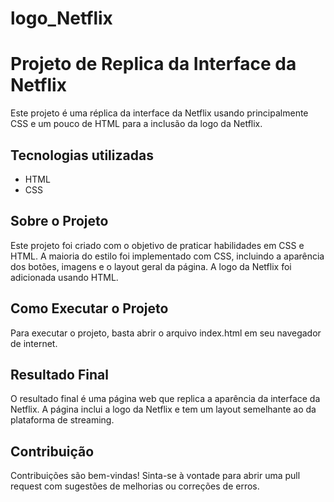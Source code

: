 # logo_Netflix

# Projeto de Replica da Interface da Netflix

Este projeto é uma réplica da interface da Netflix usando principalmente CSS e um pouco de HTML para a inclusão da logo da Netflix.

## Tecnologias utilizadas

- HTML
- CSS

## Sobre o Projeto

Este projeto foi criado com o objetivo de praticar habilidades em CSS e HTML. A maioria do estilo foi implementado com CSS, incluindo a aparência dos botões, imagens e o layout geral da página. A logo da Netflix foi adicionada usando HTML.

## Como Executar o Projeto

Para executar o projeto, basta abrir o arquivo index.html em seu navegador de internet.

## Resultado Final

O resultado final é uma página web que replica a aparência da interface da Netflix. A página inclui a logo da Netflix e tem um layout semelhante ao da plataforma de streaming.

## Contribuição

Contribuições são bem-vindas! Sinta-se à vontade para abrir uma pull request com sugestões de melhorias ou correções de erros.
